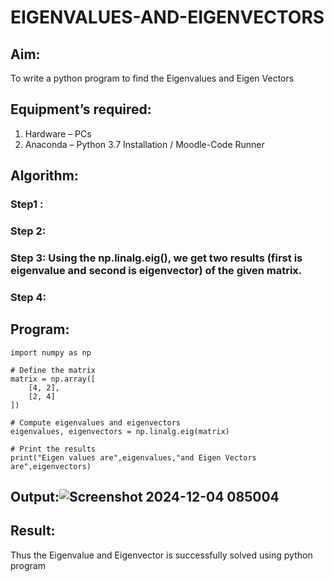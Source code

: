 # EIGENVALUES-AND-EIGENVECTORS
## Aim:
To write a python program to find the Eigenvalues and Eigen Vectors
## Equipment’s required:
1. 	Hardware – PCs
2. 	Anaconda – Python 3.7 Installation / Moodle-Code Runner
## Algorithm:
### Step1 : 
### Step 2: 
### Step 3: Using the np.linalg.eig(),  we get two results (first is eigenvalue and second is eigenvector) of the given matrix.
### Step 4: 

## Program:
```
import numpy as np

# Define the matrix
matrix = np.array([
    [4, 2],
    [2, 4]
])

# Compute eigenvalues and eigenvectors
eigenvalues, eigenvectors = np.linalg.eig(matrix)

# Print the results
print("Eigen values are",eigenvalues,"and Eigen Vectors are",eigenvectors)
```

## Output:![Screenshot 2024-12-04 085004](https://github.com/user-attachments/assets/2560bc68-c59b-446a-875b-38e6c3eec9fe)

## Result:
Thus the Eigenvalue and Eigenvector is successfully solved using python program
